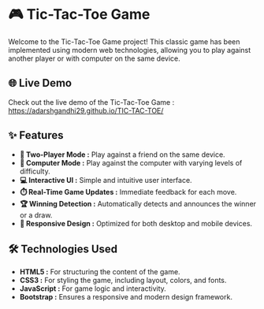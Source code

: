 # 🎮 Tic-Tac-Toe Game

Welcome to the Tic-Tac-Toe Game project! This classic game has been implemented using modern web technologies, allowing you to play against another player or with computer on the same device.

## 🌐 Live Demo

Check out the live demo of the Tic-Tac-Toe Game : https://adarshgandhi29.github.io/TIC-TAC-TOE/

## ✨ Features

- **👥 Two-Player Mode :** Play against a friend on the same device.
- **🤖 Computer Mode :** Play against the computer with varying levels of difficulty.
- **💻 Interactive UI :** Simple and intuitive user interface.
- **⏱️ Real-Time Game Updates :** Immediate feedback for each move.
- **🏆 Winning Detection :** Automatically detects and announces the winner or a draw.
- **📱 Responsive Design :** Optimized for both desktop and mobile devices.

## 🛠️ Technologies Used

- **HTML5 :** For structuring the content of the game.
- **CSS3 :** For styling the game, including layout, colors, and fonts.
- **JavaScript :** For game logic and interactivity.
- **Bootstrap :** Ensures a responsive and modern design framework.

